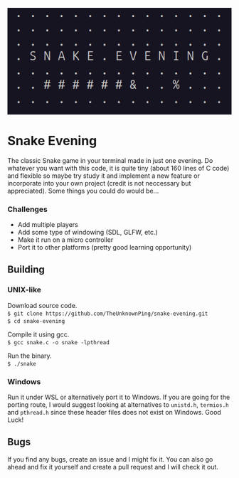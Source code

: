![picture](<img/picture.png>)

# Snake Evening
The classic Snake game in your terminal made in just one evening. Do whatever you want with this code, it is quite tiny (about 160 lines of C code) and flexible so maybe try study it and implement a new feature or incorporate into your own project (credit is not neccessary but appreciated). Some things you could do would be...

### Challenges
- Add multiple players
- Add some type of windowing (SDL, GLFW, etc.)
- Make it run on a micro controller
- Port it to other platforms (pretty good learning opportunity)

## Building
### UNIX-like
Download source code.\
```$ git clone https://github.com/TheUnknownPing/snake-evening.git```\
```$ cd snake-evening```

Compile it using gcc.\
```$ gcc snake.c -o snake -lpthread```

Run the binary.\
```$ ./snake```

### Windows
Run it under WSL or alternatively port it to Windows. If you are going for the porting route, I would suggest looking at alternatives to `unistd.h`, `termios.h` and `pthread.h` since these header files does not exist on Windows. Good Luck!

## Bugs
If you find any bugs, create an issue and I might fix it. You can also go ahead and fix it yourself and create a pull request and I will check it out.

